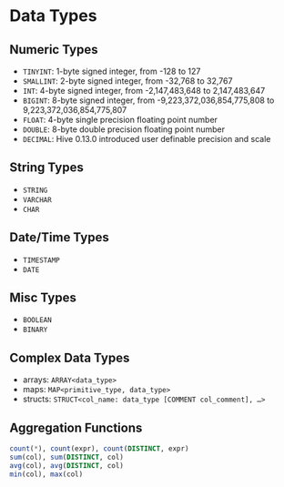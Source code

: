 # Data Types

## Numeric Types

- `TINYINT`: 1-byte signed integer, from -128 to 127
- `SMALLINT`: 2-byte signed integer, from -32,768 to 32,767
- `INT`: 4-byte signed integer, from -2,147,483,648 to 2,147,483,647
- `BIGINT`: 8-byte signed integer, from -9,223,372,036,854,775,808 to 9,223,372,036,854,775,807
- `FLOAT`: 4-byte single precision floating point number
- `DOUBLE`: 8-byte double precision floating point number
- `DECIMAL`: Hive 0.13.0 introduced user definable precision and scale

## String Types

- `STRING`
- `VARCHAR`
- `CHAR`

## Date/Time Types

- `TIMESTAMP`
- `DATE`

## Misc Types

- `BOOLEAN`
- `BINARY`

## Complex Data Types

- arrays: `ARRAY<data_type>`
- maps: `MAP<primitive_type, data_type>`
- structs: `STRUCT<col_name: data_type [COMMENT col_comment], …>`

## Aggregation Functions

```sql
count(*), count(expr), count(DISTINCT, expr)
sum(col), sum(DISTINCT, col)
avg(col), avg(DISTINCT, col)
min(col), max(col)
```
